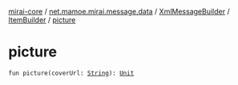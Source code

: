 [mirai-core](../../../index.md) / [net.mamoe.mirai.message.data](../../index.md) / [XmlMessageBuilder](../index.md) / [ItemBuilder](index.md) / [picture](./picture.md)

# picture

`fun picture(coverUrl: `[`String`](https://kotlinlang.org/api/latest/jvm/stdlib/kotlin/-string/index.html)`): `[`Unit`](https://kotlinlang.org/api/latest/jvm/stdlib/kotlin/-unit/index.html)